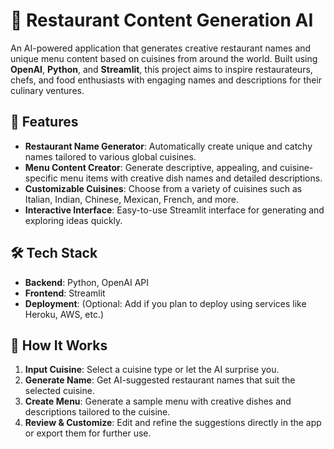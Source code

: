 # 🌟 Restaurant Content Generation AI

An AI-powered application that generates creative restaurant names and unique menu content based on cuisines from around the world. Built using **OpenAI**, **Python**, and **Streamlit**, this project aims to inspire restaurateurs, chefs, and food enthusiasts with engaging names and descriptions for their culinary ventures.

## 🚀 Features

- **Restaurant Name Generator**: Automatically create unique and catchy names tailored to various global cuisines.
- **Menu Content Creator**: Generate descriptive, appealing, and cuisine-specific menu items with creative dish names and detailed descriptions.
- **Customizable Cuisines**: Choose from a variety of cuisines such as Italian, Indian, Chinese, Mexican, French, and more.
- **Interactive Interface**: Easy-to-use Streamlit interface for generating and exploring ideas quickly.

## 🛠️ Tech Stack

- **Backend**: Python, OpenAI API
- **Frontend**: Streamlit
- **Deployment**: (Optional: Add if you plan to deploy using services like Heroku, AWS, etc.)

## 🎨 How It Works

1. **Input Cuisine**: Select a cuisine type or let the AI surprise you.
2. **Generate Name**: Get AI-suggested restaurant names that suit the selected cuisine.
3. **Create Menu**: Generate a sample menu with creative dishes and descriptions tailored to the cuisine.
4. **Review & Customize**: Edit and refine the suggestions directly in the app or export them for further use.
